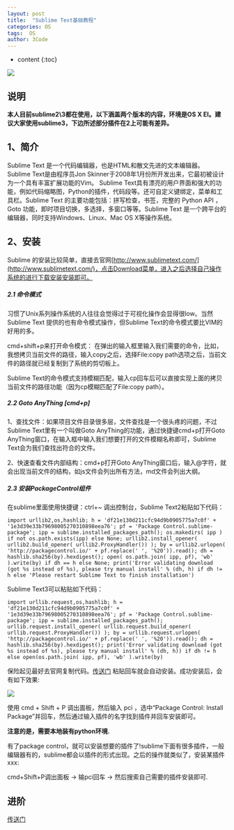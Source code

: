 ```yaml
---
layout: post
title:  "Sublime Text基础教程"
categories: OS
tags:  OS
author: 3Code
---
```


* content
{:toc}

![](https://ooo.0o0.ooo/2016/10/29/58147e0b8e24a.jpg)

## 说明
**本人目前sublime2\3都在使用，以下涵盖两个版本的内容，环境是OS X EI。建议大家使用sublime3，下边所述部分插件在2上可能有差异。**

## 1、简介

Sublime Text 是一个代码编辑器，也是HTML和散文先进的文本编辑器。Sublime Text是由程序员Jon Skinner于2008年1月份所开发出来，它最初被设计为一个具有丰富扩展功能的Vim。
Sublime Text具有漂亮的用户界面和强大的功能，例如代码缩略图，Python的插件，代码段等。还可自定义键绑定，菜单和工具栏。Sublime Text 的主要功能包括：拼写检查，书签，完整的 Python API ， Goto 功能，即时项目切换，多选择，多窗口等等。Sublime Text 是一个跨平台的编辑器，同时支持Windows、Linux、Mac OS X等操作系统。



## 2、安装


Sublime 的安装比较简单，直接去官网[http://www.sublimetext.com/](http://www.sublimetext.com/)，点击Download菜单，进入之后选择自己操作系统的进行下载安装安装即可。

##### 2.1 命令模式

习惯了Unix系列操作系统的人往往会觉得过于可视化操作会显得很low。当然Sublime Text 提供的也有命令模式操作，但Sublime Text的命令模式要比VIM的好用的多。

cmd+shift+p来打开命令模式：
在弹出的输入框里输入我们需要的命令，比如，我想拷贝当前文件的路径，输入copy之后，选择File:copy path选项之后，当前文件的路径就已经复制到了系统的剪切板上。

Sublime Text的命令模式支持模糊匹配，输入cp回车后可以直接实现上面的拷贝当前文件的路径功能（因为cp模糊匹配了File:copy path）。


##### 2.2 Goto AnyThing [cmd+p]

1、查找文件：如果项目文件目录很多层，文件查找是一个很头疼的问题，不过Sublime Text里有一个叫做Goto AnyThing的功能，通过快捷键cmd+p打开Goto AnyThing窗口，在输入框中输入我们想要打开的文件模糊名称即可，Sublime Text会为我们查找出符合的文件。

2、快速查看文件内部结构：cmd+p打开Goto AnyThing窗口后，输入@字符，就会出现当前文件的结构，如js文件会列出所有方法，md文件会列出大纲。

##### 2.3 安装PackageControl组件

在sublime里面使用快捷键：ctrl+~ 调出控制台，Sublime Text2粘贴如下代码：

```
import urllib2,os,hashlib; h = 'df21e130d211cfc94d9b0905775a7c0f' + '1e3d39e33b79698005270310898eea76'; pf = 'Package Control.sublime-package'; ipp = sublime.installed_packages_path(); os.makedirs( ipp ) if not os.path.exists(ipp) else None; urllib2.install_opener( urllib2.build_opener( urllib2.ProxyHandler()) ); by = urllib2.urlopen( 'http://packagecontrol.io/' + pf.replace(' ', '%20')).read(); dh = hashlib.sha256(by).hexdigest(); open( os.path.join( ipp, pf), 'wb' ).write(by) if dh == h else None; print('Error validating download (got %s instead of %s), please try manual install' % (dh, h) if dh != h else 'Please restart Sublime Text to finish installation')
```

Sublime Text3可以粘贴如下代码：

```
import urllib.request,os,hashlib; h = 'df21e130d211cfc94d9b0905775a7c0f' + '1e3d39e33b79698005270310898eea76'; pf = 'Package Control.sublime-package'; ipp = sublime.installed_packages_path(); urllib.request.install_opener( urllib.request.build_opener( urllib.request.ProxyHandler()) ); by = urllib.request.urlopen( 'http://packagecontrol.io/' + pf.replace(' ', '%20')).read(); dh = hashlib.sha256(by).hexdigest(); print('Error validating download (got %s instead of %s), please try manual install' % (dh, h)) if dh != h else open(os.path.join( ipp, pf), 'wb' ).write(by)
```
保险起见最好去官网复制代码。[传送门](https://packagecontrol.io/installation#st3)
粘贴回车就会自动安装。成功安装后，会有如下效果:

![](https://ooo.0o0.ooo/2016/10/29/58147bf453227.jpg)

使用 cmd + Shift + P 调出面板，然后输入 pci ，选中“Package Control: Install Package”并回车，然后通过输入插件的名字找到插件并回车安装即可。

**注意的是，需要本地装有python环境.**

有了package control，就可以安装想要的插件了!sublime下面有很多插件，一般编辑器有的，sublime都会以插件的形式出现。之后的操作就类似了，安装某插件xxx:

cmd+Shift+P调出面板 -> 输pci回车 -> 然后搜索自己需要的插件安装即可.

## 进阶

[传送门](http://3code.info/2016/10/30/SublimeUpgrade/)
